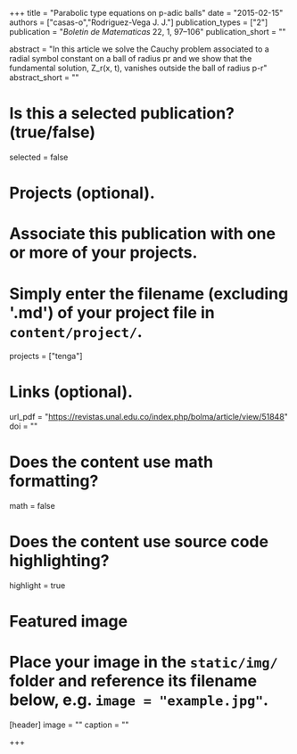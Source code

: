 +++
title = "Parabolic type equations on p-adic balls"
date = "2015-02-15"
authors = ["casas-o","Rodriguez-Vega J. J."]
publication_types = ["2"]
publication = "*Boletin de Matematicas* 22, 1,  97–106"
publication_short = ""

abstract = "In this article we solve the Cauchy problem associated to a radial symbol constant on a ball of radius pr and we show that the fundamental solution, Z_r(x, t), vanishes outside the ball of radius p-r"
abstract_short = ""

# Is this a selected publication? (true/false)
selected = false

# Projects (optional).
#   Associate this publication with one or more of your projects.
#   Simply enter the filename (excluding '.md') of your project file in `content/project/`.
projects = ["tenga"]

# Links (optional).
url_pdf = "https://revistas.unal.edu.co/index.php/bolma/article/view/51848"
doi = ""
# Does the content use math formatting?
math = false

# Does the content use source code highlighting?
highlight = true

# Featured image
# Place your image in the `static/img/` folder and reference its filename below, e.g. `image = "example.jpg"`.
[header]
image = ""
caption = ""

+++


